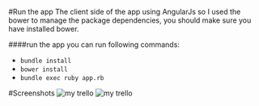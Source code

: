 #Run the app
The client side of the app using AngularJs so I used the bower to manage the package dependencies,
you should make sure you have installed bower.


####run the app you can run following commands:
* `bundle install`
* `bower install`
* `bundle exec ruby app.rb`

#Screenshots
<img src="https://raw.github.com/jacklam718/myTrelloA/master/screenshots/my-trello1.png" alt="my trello">
<img src="https://raw.github.com/jacklam718/myTrelloA/master/screenshots/my-trello2.png" alt="my trello">

